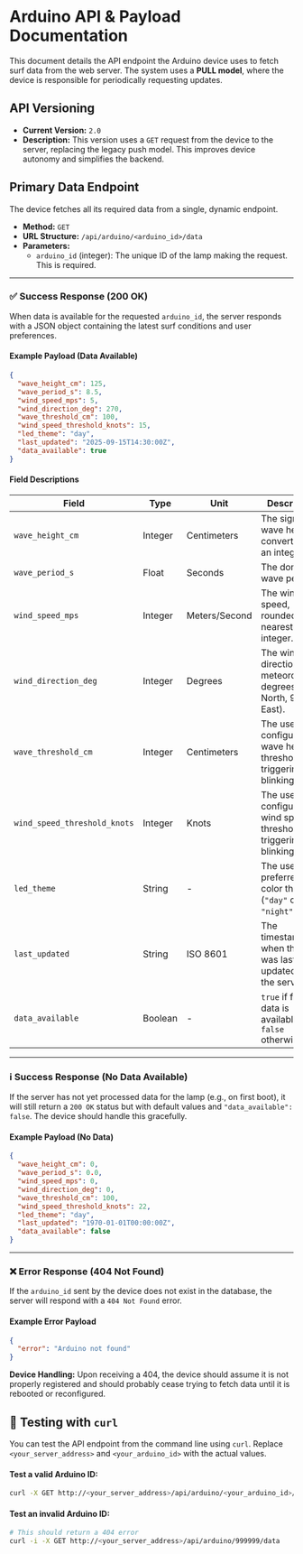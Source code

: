 # Arduino API & Payload Documentation

This document details the API endpoint the Arduino device uses to fetch surf data from the web server. The system uses a **PULL model**, where the device is responsible for periodically requesting updates.

## API Versioning

*   **Current Version:** `2.0`
*   **Description:** This version uses a `GET` request from the device to the server, replacing the legacy push model. This improves device autonomy and simplifies the backend.

## Primary Data Endpoint

The device fetches all its required data from a single, dynamic endpoint.

*   **Method:** `GET`
*   **URL Structure:** `/api/arduino/<arduino_id>/data`
*   **Parameters:**
    *   `arduino_id` (integer): The unique ID of the lamp making the request. This is required.

---

### ✅ Success Response (200 OK)

When data is available for the requested `arduino_id`, the server responds with a JSON object containing the latest surf conditions and user preferences.

#### Example Payload (Data Available)

```json
{
  "wave_height_cm": 125,
  "wave_period_s": 8.5,
  "wind_speed_mps": 5,
  "wind_direction_deg": 270,
  "wave_threshold_cm": 100,
  "wind_speed_threshold_knots": 15,
  "led_theme": "day",
  "last_updated": "2025-09-15T14:30:00Z",
  "data_available": true
}
```

#### Field Descriptions

| Field                        | Type    | Unit         | Description                                                                 |
| ---------------------------- | ------- | ------------ | --------------------------------------------------------------------------- |
| `wave_height_cm`             | Integer | Centimeters  | The significant wave height, converted to an integer.                       |
| `wave_period_s`              | Float   | Seconds      | The dominant wave period.                                                   |
| `wind_speed_mps`             | Integer | Meters/Second| The wind speed, rounded to the nearest integer.                             |
| `wind_direction_deg`         | Integer | Degrees      | The wind direction in meteorological degrees (0° = North, 90° = East).      |
| `wave_threshold_cm`          | Integer | Centimeters  | The user's configured wave height threshold for triggering a blinking alert. |
| `wind_speed_threshold_knots` | Integer | Knots        | The user's configured wind speed threshold for triggering a blinking alert.  |
| `led_theme`                  | String  | -            | The user's preferred color theme (`"day"` or `"night"`).                     |
| `last_updated`               | String  | ISO 8601     | The timestamp when the data was last updated on the server.                 |
| `data_available`             | Boolean | -            | `true` if fresh data is available; `false` otherwise.                       |

---

### ℹ️ Success Response (No Data Available)

If the server has not yet processed data for the lamp (e.g., on first boot), it will still return a `200 OK` status but with default values and `"data_available": false`. The device should handle this gracefully.

#### Example Payload (No Data)

```json
{
  "wave_height_cm": 0,
  "wave_period_s": 0.0,
  "wind_speed_mps": 0,
  "wind_direction_deg": 0,
  "wave_threshold_cm": 100,
  "wind_speed_threshold_knots": 22,
  "led_theme": "day",
  "last_updated": "1970-01-01T00:00:00Z",
  "data_available": false
}
```

---

### ❌ Error Response (404 Not Found)

If the `arduino_id` sent by the device does not exist in the database, the server will respond with a `404 Not Found` error.

#### Example Error Payload

```json
{
  "error": "Arduino not found"
}
```

**Device Handling:** Upon receiving a 404, the device should assume it is not properly registered and should probably cease trying to fetch data until it is rebooted or reconfigured.

## 🧪 Testing with `curl`

You can test the API endpoint from the command line using `curl`. Replace `<your_server_address>` and `<your_arduino_id>` with the actual values.

#### Test a valid Arduino ID:

```bash
curl -X GET http://<your_server_address>/api/arduino/<your_arduino_id>/data
```

#### Test an invalid Arduino ID:

```bash
# This should return a 404 error
curl -i -X GET http://<your_server_address>/api/arduino/999999/data
```